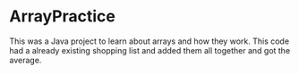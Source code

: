 # ArrayPractice
This was a Java project to learn about arrays and how they work. This code had a already existing shopping list and added them all together and got the average.
